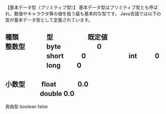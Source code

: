 【基本データ型（プリミティブ型）】
基本データ型はプリミティブ型とも呼ばれ、数値やキャラクタ等の値を扱う最も基本的な型です。
Java言語では以下の型が基本データ型として定義されています。


 種類	　　　　型	　　　　　既定値	
整数型　　　 byte	　　　　　	0	
　　　　　　 short	 　	　 0	
　　　　　　 int		　   　 0	
　　　　　　 long		　　    0	
--------------------------------
小数型	　　 float	 	　　　0.0	
　　　　　 double		     0.0	
--------------------------------
真偽型	   boolean	     false	
